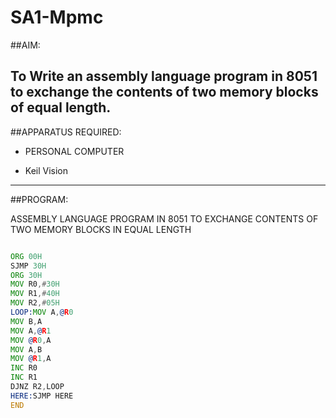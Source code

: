 # SA1-Mpmc

##AIM:

   To Write an assembly language program in 8051 to exchange the contents of two memory blocks of equal length.
---
##APPARATUS REQUIRED:

   - PERSONAL COMPUTER
    
   - Keil Vision
---
  ##PROGRAM:

  ASSEMBLY LANGUAGE PROGRAM IN 8051 TO EXCHANGE CONTENTS OF TWO MEMORY BLOCKS IN EQUAL LENGTH

```asm

ORG 00H
SJMP 30H
ORG 30H
MOV R0,#30H
MOV R1,#40H
MOV R2,#05H
LOOP:MOV A,@R0
MOV B,A
MOV A,@R1
MOV @R0,A
MOV A,B
MOV @R1,A
INC R0
INC R1
DJNZ R2,LOOP
HERE:SJMP HERE
END
  
  
